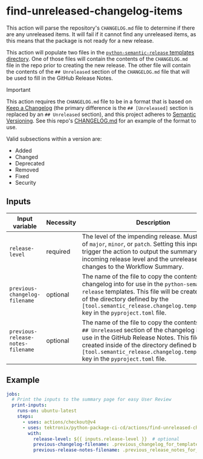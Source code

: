 # find-unreleased-changelog-items

This action will parse the repository's `CHANGELOG.md` file to determine if
there are any unreleased items. It will fail if it cannot find any unreleased
items, as this means that the package is not ready for a new release.

This action will populate two files in the
[`python-semantic-release` templates directory](https://python-semantic-release.readthedocs.io/en/latest/configuration.html#config-changelog-template-dir).
One of those files will contain the contents of the `CHANGELOG.md` file in the
repo prior to creating the new release. The other file will contain the
contents of the `## Unreleased` section of the `CHANGELOG.md` file that
will be used to fill in the GitHub Release Notes.

> [!IMPORTANT]
> This action requires the `CHANGELOG.md` file to be in a format that is based on
> [Keep a Changelog](https://keepachangelog.com)
> (the primary difference is the `## [Unreleased]` section is replaced by an `## Unreleased` section),
> and this project adheres to [Semantic Versioning](https://semver.org). See this repo's
> [CHANGELOG.md](../../CHANGELOG.md) for an example of the format to use.
>
> Valid subsections within a version are:
>
> - Added
> - Changed
> - Deprecated
> - Removed
> - Fixed
> - Security

## Inputs

| Input variable                    | Necessity | Description                                                                                                                                                                                                                                                                             | Default                                     |
| --------------------------------- | --------- | --------------------------------------------------------------------------------------------------------------------------------------------------------------------------------------------------------------------------------------------------------------------------------------- | ------------------------------------------- |
| `release-level`                   | required  | The level of the impending release. Must be one of `major`, `minor`, or `patch`. Setting this input will trigger the action to output the summary of the incoming release level and the unreleased changes to the Workflow Summary.                                                     |                                             |
| `previous-changelog-filename`     | optional  | The name of the file to copy the contents of the changelog into for use in the `python-semantic-release` templates. This file will be created inside of the directory defined by the `[tool.semantic_release.changelog.template_dir]` key in the `pyproject.toml` file.                 | `'.previous_changelog_for_template.md'`     |
| `previous-release-notes-filename` | optional  | The name of the file to copy the contents of the `## Unreleased` section of the changelog into for use in the GitHub Release Notes. This file will be created inside of the directory defined by the `[tool.semantic_release.changelog.template_dir]` key in the `pyproject.toml` file. | `'.previous_release_notes_for_template.md'` |

## Example

```yaml
jobs:
  # Print the inputs to the summary page for easy User Review
  print-inputs:
    runs-on: ubuntu-latest
    steps:
      - uses: actions/checkout@v4
      - uses: tektronix/python-package-ci-cd/actions/find-unreleased-changelog-items@main  # it is recommended to use the latest release tag instead of `main`
        with:
          release-level: ${{ inputs.release-level }}  # optional
          previous-changelog-filename: .previous_changelog_for_template.md  # optional
          previous-release-notes-filename: .previous_release_notes_for_template.md  # optional
```
